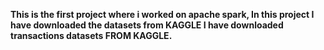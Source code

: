 
**This is the first project where i worked on apache spark,
In this project I have downloaded the datasets from KAGGLE 
I have downloaded transactions datasets FROM KAGGLE.**